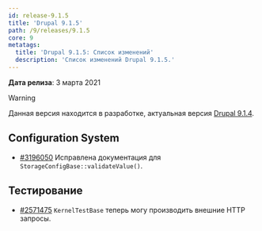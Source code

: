 ```yaml
---
id: release-9.1.5
title: 'Drupal 9.1.5'
path: /9/releases/9.1.5
core: 9
metatags:
  title: 'Drupal 9.1.5: Список изменений'
  description: 'Список изменений Drupal 9.1.5.'
---
```


**Дата релиза**: 3 марта 2021

> [!WARNING]
> Данная версия находится в разработке, актуальная версия [Drupal 9.1.4](release-9.1.4.md).

## Configuration System

- [#3196050](https://www.drupal.org/project/drupal/issues/3196050) Исправлена документация для `StorageConfigBase::validateValue()`.

## Тестирование

- [#2571475](https://www.drupal.org/project/drupal/issues/2571475) `KernelTestBase` теперь могу производить внешние HTTP запросы.


